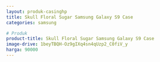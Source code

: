 ```yaml
---
layout: produk-casinghp
title: Skull Floral Sugar Samsung Galaxy S9 Case
categories: samsung

# Produk
product-title: Skull Floral Sugar Samsung Galaxy S9 Case
image-drive: 1beyTBQH-Oz9gIXq4sn4qUzp2_C0fiV_y
harga: 90000
---
```

